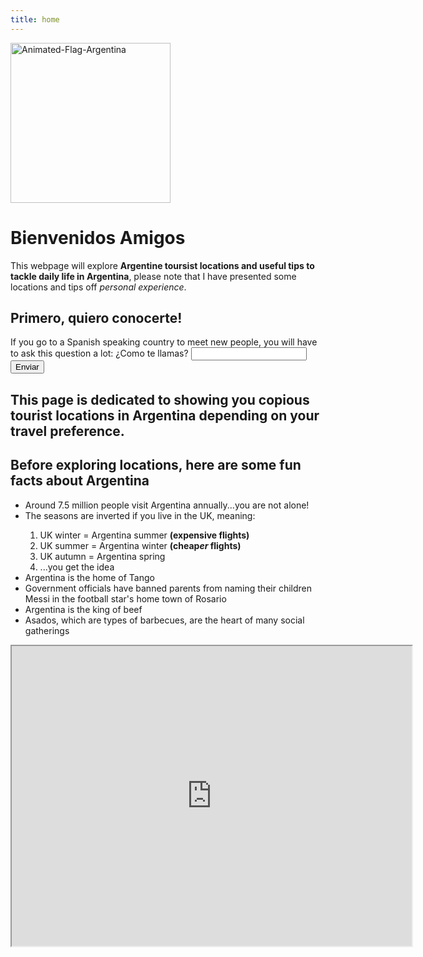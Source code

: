 ```yaml
---
title: home
---
```


<div class="jake">
  
  <a title="Dave Johnston, Copyrighted free use, via Wikimedia Commons" href="https://commons.wikimedia.org/wiki/File:Animated-Flag-Argentina.gif"><img width="256" alt="Animated-Flag-Argentina" src="https://upload.wikimedia.org/wikipedia/commons/4/4c/Animated-Flag-Argentina.gif"></a>
  
  
  
<h1>Bienvenidos Amigos</h1>
  <p>This webpage will explore <strong>Argentine toursist locations and useful tips to tackle daily life in Argentina</strong>, please note that I have presented some locations and tips off <em>personal experience</em>.</p>
  
  <h2>Primero, quiero conocerte!</h2>


<label>If you go to a Spanish speaking country to meet new people, you will have to ask this question a lot: ¿Como te llamas?</label>
<input type="text" id="name">
<button id="myBtn">Enviar</button>

<p id="demo"></p>


<script>

myBtn.addEventListener("click", myFunction);

function myFunction(){
let name = document.getElementById("name").value;

if(!name){
document.getElementById("demo").innerHTML = "No seas tímido!!";
}
else{
document.getElementById("demo").innerHTML = "Mucho gusto " + name + "!";
}


}

</script>
  

  <h2><strong>This page</strong> is dedicated to showing you copious tourist locations in Argentina depending on your travel preference.</h2>
  <h2>Before exploring locations, here are some fun facts about Argentina</h2>

<ul>
  <li>Around 7.5 million people visit Argentina annually...you are not   alone!</li>
  <li>The seasons are inverted if you live in the UK, meaning:</li>
  
 <ol>
  
  <li>UK winter = Argentina summer <strong>(expensive flights)</strong></li>
  <li>UK summer = Argentina winter <strong>(cheap<em>er</em> flights)      </strong></li>
   <li>UK autumn = Argentina spring</li>
  <li> ...you get the idea
  
  </ol> 
  
  <li>Argentina is the home of Tango</li>
  <li>Government officials have banned parents from naming their children Messi in the football star's home town of Rosario</li>
  <li>Argentina is the king of beef</li>
  <li>Asados, which are types of barbecues, are the heart of many social gatherings</li>
</ul>  

  
  <iframe src="https://www.google.com/maps/d/u/0/embed?mid=15qkLOk5wSpCVq713TvmI2Fln03gpT2Ma&ehbc=2E312F" width="640" height="480"></iframe>  
  
 </div> 
  

